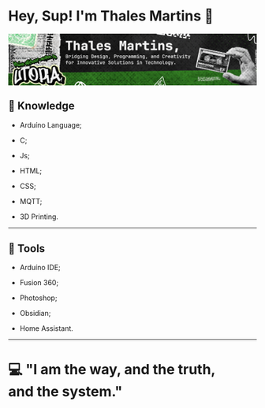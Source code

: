 # Hey, Sup! I'm Thales Martins 👋
<p align="center">
     <img src="assets/banner.png"
          alt="HomePage Banner"
          style="display:block; margin-left: auto; margin-right: auto;" />
</p>

## 🤔 Knowledge

- Arduíno Language;

- C;

- Js;

- HTML;

- CSS;

- MQTT;

- 3D Printing.

---

## 🧰 Tools

- Arduíno IDE;

- Fusion 360;

- Photoshop;

- Obsidian;

- Home Assistant.

---

# 💻 "I am the way, and the truth, and the system."
